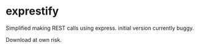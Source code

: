 exprestify
==========
Simplified making REST calls using express. initial version currently buggy.

Download at own risk.
